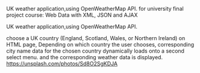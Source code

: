 UK weather application,using OpenWeatherMap API.
for university final project 
course: Web Data with XML, JSON and AJAX 

UK weather application,using OpenWeatherMap API.

choose a UK country (England, Scotland, Wales, or Northern Ireland) on HTML page,
Depending on which country the user chooses,
corresponding city name data for the chosen country dynamically loads onto a second select menu.
and the corresponding weather data is displayed.
https://unsplash.com/photos/Sd8O2SgKDJA
